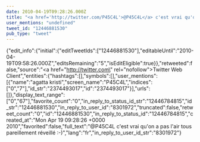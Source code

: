 ```yaml
---
date: 2010-04-19T09:28:26.000Z
title: "<a href='http://twitter.com/P45C4L'>@P45C4L</a> c'est vrai qu'on a pas l'air tous pareillement réveillé :-)″"
user_mentions: "undefined"
tweet_id: "12446881530"
pub_type: "tweet"
---
```

{"edit_info":{"initial":{"editTweetIds":["12446881530"],"editableUntil":"2010-04-19T09:58:26.000Z","editsRemaining":"5","isEditEligible":true}},"retweeted":false,"source":"<a href=\"http://twitter.com\" rel=\"nofollow\">Twitter Web Client</a>","entities":{"hashtags":[],"symbols":[],"user_mentions":[{"name":"agatta kristi","screen_name":"P45C4L","indices":["0","7"],"id_str":"2374493017","id":"2374493017"}],"urls":[]},"display_text_range":["0","67"],"favorite_count":"0","in_reply_to_status_id_str":"12446784815","id_str":"12446881530","in_reply_to_user_id":"8301972","truncated":false,"retweet_count":"0","id":"12446881530","in_reply_to_status_id":"12446784815","created_at":"Mon Apr 19 09:28:26 +0000 2010","favorited":false,"full_text":"@P45C4L c'est vrai qu'on a pas l'air tous pareillement réveillé :-)","lang":"fr","in_reply_to_user_id_str":"8301972"}
